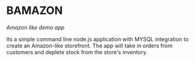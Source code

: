 # BAMAZON
_Amazon like demo app_

Its a simple command line node.js application  with MYSQL integration to create an Amazon-like storefront. The app will take in orders from customers and deplete stock from the store's inventory.
